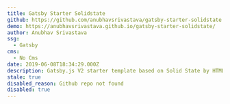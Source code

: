 ```yaml
---
title: Gatsby Starter Solidstate
github: https://github.com/anubhavsrivastava/gatsby-starter-solidstate
demo: https://anubhavsrivastava.github.io/gatsby-starter-solidstate/
author: Anubhav Srivastava
ssg:
  - Gatsby
cms:
  - No Cms
date: 2019-06-08T18:34:29.000Z
description: Gatsby.js V2 starter template based on Solid State by HTML5 UP
stale: true
disabled_reason: Github repo not found
disabled: true
---
```

